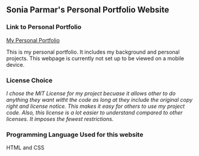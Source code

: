 ## Sonia Parmar's Personal Portfolio Website

### Link to Personal Portfolio
[My Personal Portfolio](https://sp-171.github.io/personal_portfolio/)

This is my personal portfolio. It includes my background and personal projects. This webpage is currently not set up to be viewed on a mobile device.

### License Choice
*I chose the MIT License for my project becuase it allows other to do anything they want witht the code as long at they include the original copy right and license notice. This makes it easy for others to use my project code. Also, this license is a lot easier to understand compared to other licenses. It imposes the fewest restrictions.*

### Programming Language Used for this website
HTML and CSS
